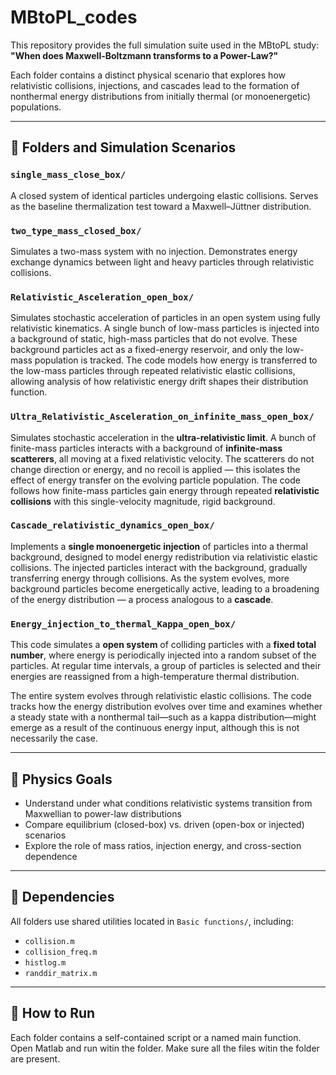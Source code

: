 # MBtoPL_codes

This repository provides the full simulation suite used in the MBtoPL study:  
**"When does Maxwell-Boltzmann transforms to a Power-Law?"**

Each folder contains a distinct physical scenario that explores how relativistic collisions, injections, and cascades lead to the formation of nonthermal energy distributions from initially thermal (or monoenergetic) populations.


---

## 📁 Folders and Simulation Scenarios

### `single_mass_close_box/`
A closed system of identical particles undergoing elastic collisions. Serves as the baseline thermalization test toward a Maxwell–Jüttner distribution.

### `two_type_mass_closed_box/`
Simulates a two-mass system with no injection. Demonstrates energy exchange dynamics between light and heavy particles through relativistic collisions.

### `Relativistic_Asceleration_open_box/`
Simulates stochastic acceleration of particles in an open system using fully relativistic kinematics. A single bunch of low-mass particles is injected into a background of static, high-mass particles that do not evolve. These background particles act as a fixed-energy reservoir, and only the low-mass population is tracked. The code models how energy is transferred to the low-mass particles through repeated relativistic elastic collisions, allowing analysis of how relativistic energy drift shapes their distribution function.


### `Ultra_Relativistic_Asceleration_on_infinite_mass_open_box/`
Simulates stochastic acceleration in the **ultra-relativistic limit**. A bunch of finite-mass particles interacts with a background of **infinite-mass scatterers**, all moving at a fixed relativistic velocity. The scatterers do not change direction or energy, and no recoil is applied — this isolates the effect of energy transfer on the evolving particle population. The code follows how finite-mass particles gain energy through repeated **relativistic collisions** with this single-velocity magnitude, rigid background.


### `Cascade_relativistic_dynamics_open_box/`

Implements a **single monoenergetic injection** of particles into a thermal background, designed to model energy redistribution via relativistic elastic collisions. The injected particles interact with the background, gradually transferring energy through collisions. As the system evolves, more background particles become energetically active, leading to a broadening of the energy distribution — a process analogous to a **cascade**.


### `Energy_injection_to_thermal_Kappa_open_box/`

This code simulates a **open system** of colliding particles with a **fixed total number**, where energy is periodically injected into a random subset of the particles. At regular time intervals, a group of particles is selected and their energies are reassigned from a high-temperature thermal distribution.

The entire system evolves through relativistic elastic collisions. The code tracks how the energy distribution evolves over time and examines whether a steady state with a nonthermal tail—such as a kappa distribution—might emerge as a result of the continuous energy input, although this is not necessarily the case.

---

## 🧠 Physics Goals

- Understand under what conditions relativistic systems transition from Maxwellian to power-law distributions
- Compare equilibrium (closed-box) vs. driven (open-box or injected) scenarios
- Explore the role of mass ratios, injection energy, and cross-section dependence

---

## 📌 Dependencies

All folders use shared utilities located in `Basic functions/`, including:
- `collision.m`
- `collision_freq.m`
- `histlog.m`
- `randdir_matrix.m`

---


## 🧪 How to Run

Each folder contains a self-contained script or a named main function.
Open Matlab and run witin the folder. Make sure all the files witin the folder are present.
